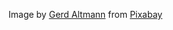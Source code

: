 Image by <a href="https://pixabay.com/users/geralt-9301/?utm_source=link-attribution&utm_medium=referral&utm_campaign=image&utm_content=7057558">Gerd Altmann</a> from <a href="https://pixabay.com//?utm_source=link-attribution&utm_medium=referral&utm_campaign=image&utm_content=7057558">Pixabay</a>